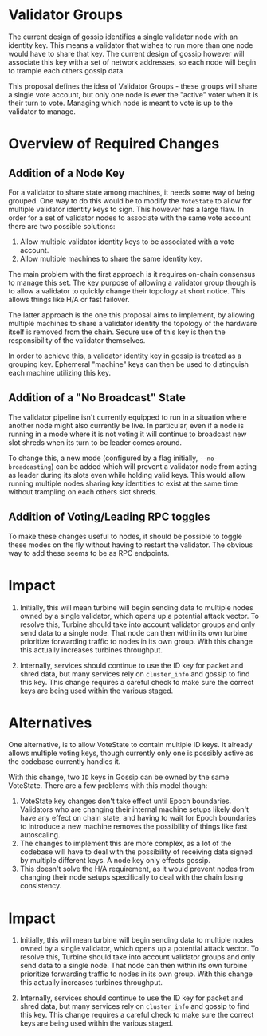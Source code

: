 # Validator Groups

The current design of gossip identifies a single validator node with an
identity key. This means a validator that wishes to run more than one node
would have to share that key. The current design of gossip however will
associate this key with a set of network addresses, so each node will begin to
trample each others gossip data.

This proposal defines the idea of Validator Groups - these groups will share a
single vote account, but only one node is ever the "active" voter when it is
their turn to vote. Managing which node is meant to vote is up to the validator
to manage.



# Overview of Required Changes

## Addition of a Node Key

For a validator to share state among machines, it needs some way of being
grouped. One way to do this would be to modify the `VoteState` to allow for
multiple validator identity keys to sign. This however has a large flaw.
In order for a set of validator nodes to associate with the same vote account
there are two possible solutions:

1) Allow multiple validator identity keys to be associated with a vote account.
2) Allow multiple machines to share the same identity key.

The main problem with the first approach is it requires on-chain consensus to
manage this set. The key purpose of allowing a validator group though is to
allow a validator to quickly change their topology at short notice. This allows
things like H/A or fast failover.

The latter approach is the one this proposal aims to implement, by allowing
multiple machines to share a validator identity the topology of the hardware
itself is removed from the chain. Secure use of this key is then the
responsibility of the validator themselves.

In order to achieve this, a validator identity key in gossip is treated as a
grouping key. Ephemeral "machine" keys can then be used to distinguish each
machine utilizing this key.


## Addition of a "No Broadcast" State

The validator pipeline isn't currently equipped to run in a situation where
another node might also currently be live. In particular, even if a node is
running in a mode where it is not voting it will continue to broadcast new
slot shreds when its turn to be leader comes around.

To change this, a new mode (configured by a flag initially,
`--no-broadcasting`) can be added which will prevent a validator node from
acting as leader during its slots even while holding valid keys. This would
allow running multiple nodes sharing key identities to exist at the same time
without trampling on each others slot shreds.


## Addition of Voting/Leading RPC toggles

To make these changes useful to nodes, it should be possible to toggle these
modes on the fly without having to restart the validator. The obvious way to
add these seems to be as RPC endpoints. 



# Impact

1. Initially, this will mean turbine will begin sending data to multiple nodes
   owned by a single validator, which opens up a potential attack vector. To
   resolve this, Turbine should take into account validator groups and only
   send data to a single node. That node can then within its own turbine
   prioritize forwarding traffic to nodes in its own group. With this change
   this actually increases turbines throughput.

2. Internally, services should continue to use the ID key for packet and shred
   data, but many services rely on `cluster_info` and gossip to find this key.
   This change requires a careful check to make sure the correct keys are being
   used within the various staged.



# Alternatives

One alternative, is to allow VoteState to contain multiple ID keys. It already
allows multiple voting keys, though currently only one is possibly active as
the codebase currently handles it.

With this change, two `ID` keys in Gossip can be owned by the same VoteState. There
are a few problems with this model though:

1. VoteState key changes don't take effect until Epoch boundaries. Validators
   who are changing their internal machine setups likely don't have any effect
   on chain state, and having to wait for Epoch boundaries to introduce a new
   machine removes the possibility of things like fast autoscaling.
2. The changes to implement this are more complex, as a lot of the codebase
   will have to deal with the possibility of receiving data signed by multiple
   different keys. A node key only effects gossip.
3. This doesn't solve the H/A requirement, as it would prevent nodes from
   changing their node setups specifically to deal with the chain losing
   consistency.



# Impact

1. Initially, this will mean turbine will begin sending data to multiple nodes
   owned by a single validator, which opens up a potential attack vector. To
   resolve this, Turbine should take into account validator groups and only
   send data to a single node. That node can then within its own turbine
   prioritize forwarding traffic to nodes in its own group. With this change
   this actually increases turbines throughput.

2. Internally, services should continue to use the ID key for packet and shred
   data, but many services rely on `cluster_info` and gossip to find this key.
   This change requires a careful check to make sure the correct keys are being
   used within the various staged.
